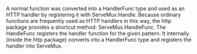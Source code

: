 A normal function was converted into a HandlerFunc type and used as an HTTP handler by registering it with ServeMux.Handle. Because ordinary functions are frequently used as HTTP handlers in this way, the http package provides a shortcut method: ServeMux.HandleFunc. The HandleFunc registers the handler function for the given pattern. 
It internally (inside the http package) converts into a HandlerFunc type and registers the handler into ServeMux.